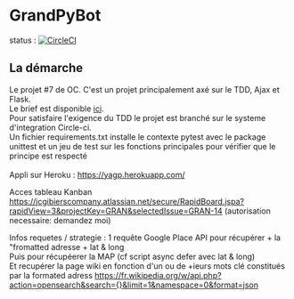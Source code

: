 # GrandPyBot
status : [![CircleCI](https://circleci.com/gh/jean-charles-gibier/GrandPyBot.svg?style=shield)](https://app.circleci.com/pipelines/github/jean-charles-gibier/GrandPyBot)

## La démarche
Le projet #7 de OC. C'est un projet principalement axé sur le TDD, Ajax et Flask.<br>
Le brief est disponible [ici](https://openclassrooms.com/fr/paths/68/projects/158/assignment).<br>
Pour satisfaire l'exigence du TDD le projet est branché sur le systeme d'integration Circle-ci. <br>
Un fichier requirements.txt installe le contexte pytest avec le package unittest et un jeu de test sur les fonctions principales pour vérifier que le principe est respecté<br>
<br>
Appli sur Heroku :
https://yagp.herokuapp.com/

Acces tableau Kanban
https://jcgibierscompany.atlassian.net/secure/RapidBoard.jspa?rapidView=3&projectKey=GRAN&selectedIssue=GRAN-14
(autorisation necessaire: demandez moi)

Infos requetes / strategie :
1 requête Google Place API pour récupérer + la "fromatted adresse + lat & long<br> 
Puis pour récupéerer la MAP (cf script async defer avec  lat & long)<br>
Et recupérer la page wiki en fonction d'un ou de +ieurs mots clé constitués par la formated adress 
https://fr.wikipedia.org/w/api.php?action=opensearch&search={}&limit=1&namespace=0&format=json
